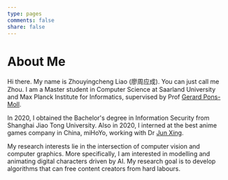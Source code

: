 ```yaml
---
type: pages
comments: false
share: false
---
```

# About Me

Hi there. My name is Zhouyingcheng Liao (廖周应成). You can just call me Zhou. I am a Master student in Computer Science at Saarland University and Max Planck Institute for Informatics, supervised by Prof [Gerard Pons-Moll](virtualhumans.mpi-inf.mpg.de). 

In 2020, I obtained the Bachelor's degree in Information Security from Shanghai Jiao Tong University. Also in 2020, I interned at the best anime games company in China, miHoYo, working with Dr [Jun Xing](https://junxnui.github.io/).  

My research interests lie in the intersection of computer vision and computer graphics. More specifically, I am interested in modelling and animating digital characters driven by AI. My research goal is to develop algorithms that can free content creators from hard labours.  